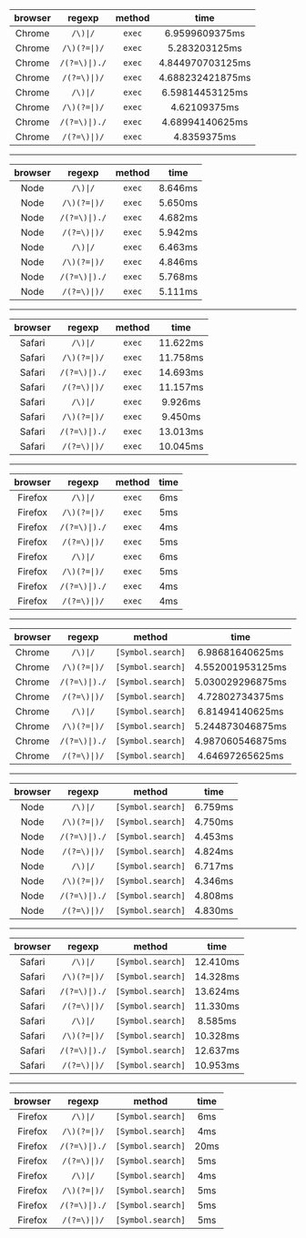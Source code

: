 ﻿| browser |    regexp     | method |       time       |
| :-----: | :-----------: | :----: | :--------------: |
| Chrome  |   `/\)\|/`    | `exec` |  6.9599609375ms  |
| Chrome  | `/\)(?=\|)/`  | `exec` |  5.283203125ms   |
| Chrome  | `/(?=\)\|)./` | `exec` | 4.844970703125ms |
| Chrome  | `/(?=\)\|)/`  | `exec` | 4.688232421875ms |
| Chrome  |   `/\)\|/`    | `exec` | 6.59814453125ms  |
| Chrome  | `/\)(?=\|)/`  | `exec` |   4.62109375ms   |
| Chrome  | `/(?=\)\|)./` | `exec` | 4.68994140625ms  |
| Chrome  | `/(?=\)\|)/`  | `exec` |   4.8359375ms    |

---

| browser |    regexp     | method |  time   |
| :-----: | :-----------: | :----: | :-----: |
|  Node   |   `/\)\|/`    | `exec` | 8.646ms |
|  Node   | `/\)(?=\|)/`  | `exec` | 5.650ms |
|  Node   | `/(?=\)\|)./` | `exec` | 4.682ms |
|  Node   | `/(?=\)\|)/`  | `exec` | 5.942ms |
|  Node   |   `/\)\|/`    | `exec` | 6.463ms |
|  Node   | `/\)(?=\|)/`  | `exec` | 4.846ms |
|  Node   | `/(?=\)\|)./` | `exec` | 5.768ms |
|  Node   | `/(?=\)\|)/`  | `exec` | 5.111ms |

---

| browser |    regexp     | method |   time   |
| :-----: | :-----------: | :----: | :------: |
| Safari  |   `/\)\|/`    | `exec` | 11.622ms |
| Safari  | `/\)(?=\|)/`  | `exec` | 11.758ms |
| Safari  | `/(?=\)\|)./` | `exec` | 14.693ms |
| Safari  | `/(?=\)\|)/`  | `exec` | 11.157ms |
| Safari  |   `/\)\|/`    | `exec` | 9.926ms  |
| Safari  | `/\)(?=\|)/`  | `exec` | 9.450ms  |
| Safari  | `/(?=\)\|)./` | `exec` | 13.013ms |
| Safari  | `/(?=\)\|)/`  | `exec` | 10.045ms |

---

| browser |    regexp     | method | time  |
| :-----: | :-----------: | :----: | :---: |
| Firefox |   `/\)\|/`    | `exec` |  6ms  |
| Firefox | `/\)(?=\|)/`  | `exec` |  5ms  |
| Firefox | `/(?=\)\|)./` | `exec` |  4ms  |
| Firefox | `/(?=\)\|)/`  | `exec` |  5ms  |
| Firefox |   `/\)\|/`    | `exec` |  6ms  |
| Firefox | `/\)(?=\|)/`  | `exec` |  5ms  |
| Firefox | `/(?=\)\|)./` | `exec` |  4ms  |
| Firefox | `/(?=\)\|)/`  | `exec` |  4ms  |

---

| browser |    regexp     |      method       |       time       |
| :-----: | :-----------: | :---------------: | :--------------: |
| Chrome  |   `/\)\|/`    | `[Symbol.search]` | 6.98681640625ms  |
| Chrome  | `/\)(?=\|)/`  | `[Symbol.search]` | 4.552001953125ms |
| Chrome  | `/(?=\)\|)./` | `[Symbol.search]` | 5.030029296875ms |
| Chrome  | `/(?=\)\|)/`  | `[Symbol.search]` | 4.72802734375ms  |
| Chrome  |   `/\)\|/`    | `[Symbol.search]` | 6.81494140625ms  |
| Chrome  | `/\)(?=\|)/`  | `[Symbol.search]` | 5.244873046875ms |
| Chrome  | `/(?=\)\|)./` | `[Symbol.search]` | 4.987060546875ms |
| Chrome  | `/(?=\)\|)/`  | `[Symbol.search]` | 4.64697265625ms  |

---

| browser |    regexp     |      method       |  time   |
| :-----: | :-----------: | :---------------: | :-----: |
|  Node   |   `/\)\|/`    | `[Symbol.search]` | 6.759ms |
|  Node   | `/\)(?=\|)/`  | `[Symbol.search]` | 4.750ms |
|  Node   | `/(?=\)\|)./` | `[Symbol.search]` | 4.453ms |
|  Node   | `/(?=\)\|)/`  | `[Symbol.search]` | 4.824ms |
|  Node   |   `/\)\|/`    | `[Symbol.search]` | 6.717ms |
|  Node   | `/\)(?=\|)/`  | `[Symbol.search]` | 4.346ms |
|  Node   | `/(?=\)\|)./` | `[Symbol.search]` | 4.808ms |
|  Node   | `/(?=\)\|)/`  | `[Symbol.search]` | 4.830ms |

---

| browser |    regexp     |      method       |   time   |
| :-----: | :-----------: | :---------------: | :------: |
| Safari  |   `/\)\|/`    | `[Symbol.search]` | 12.410ms |
| Safari  | `/\)(?=\|)/`  | `[Symbol.search]` | 14.328ms |
| Safari  | `/(?=\)\|)./` | `[Symbol.search]` | 13.624ms |
| Safari  | `/(?=\)\|)/`  | `[Symbol.search]` | 11.330ms |
| Safari  |   `/\)\|/`    | `[Symbol.search]` | 8.585ms  |
| Safari  | `/\)(?=\|)/`  | `[Symbol.search]` | 10.328ms |
| Safari  | `/(?=\)\|)./` | `[Symbol.search]` | 12.637ms |
| Safari  | `/(?=\)\|)/`  | `[Symbol.search]` | 10.953ms |

---

| browser |    regexp     |      method       | time  |
| :-----: | :-----------: | :---------------: | :---: |
| Firefox |   `/\)\|/`    | `[Symbol.search]` |  6ms  |
| Firefox | `/\)(?=\|)/`  | `[Symbol.search]` |  4ms  |
| Firefox | `/(?=\)\|)./` | `[Symbol.search]` | 20ms  |
| Firefox | `/(?=\)\|)/`  | `[Symbol.search]` |  5ms  |
| Firefox |   `/\)\|/`    | `[Symbol.search]` |  4ms  |
| Firefox | `/\)(?=\|)/`  | `[Symbol.search]` |  5ms  |
| Firefox | `/(?=\)\|)./` | `[Symbol.search]` |  5ms  |
| Firefox | `/(?=\)\|)/`  | `[Symbol.search]` |  5ms  |
